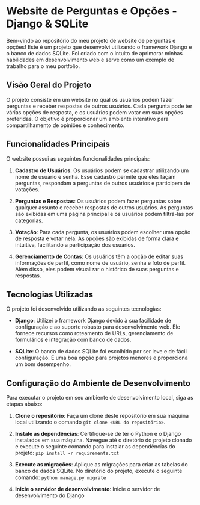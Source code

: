# Website de Perguntas e Opções - Django & SQLite

Bem-vindo ao repositório do meu projeto de website de perguntas e opções! Este é um projeto que desenvolvi utilizando o framework Django e o banco de dados SQLite. Foi criado com o intuito de aprimorar minhas habilidades em desenvolvimento web e serve como um exemplo de trabalho para o meu portfólio.

## Visão Geral do Projeto

O projeto consiste em um website no qual os usuários podem fazer perguntas e receber respostas de outros usuários. Cada pergunta pode ter várias opções de resposta, e os usuários podem votar em suas opções preferidas. O objetivo é proporcionar um ambiente interativo para compartilhamento de opiniões e conhecimento.

## Funcionalidades Principais

O website possui as seguintes funcionalidades principais:

1. **Cadastro de Usuários**: Os usuários podem se cadastrar utilizando um nome de usuário e senha. Esse cadastro permite que eles façam perguntas, respondam a perguntas de outros usuários e participem de votações.

2. **Perguntas e Respostas**: Os usuários podem fazer perguntas sobre qualquer assunto e receber respostas de outros usuários. As perguntas são exibidas em uma página principal e os usuários podem filtrá-las por categorias.

3. **Votação**: Para cada pergunta, os usuários podem escolher uma opção de resposta e votar nela. As opções são exibidas de forma clara e intuitiva, facilitando a participação dos usuários.

4. **Gerenciamento de Contas**: Os usuários têm a opção de editar suas informações de perfil, como nome de usuário, senha e foto de perfil. Além disso, eles podem visualizar o histórico de suas perguntas e respostas.

## Tecnologias Utilizadas

O projeto foi desenvolvido utilizando as seguintes tecnologias:

- **Django**: Utilizei o framework Django devido à sua facilidade de configuração e ao suporte robusto para desenvolvimento web. Ele fornece recursos como roteamento de URLs, gerenciamento de formulários e integração com banco de dados.

- **SQLite**: O banco de dados SQLite foi escolhido por ser leve e de fácil configuração. É uma boa opção para projetos menores e proporciona um bom desempenho.

## Configuração do Ambiente de Desenvolvimento

Para executar o projeto em seu ambiente de desenvolvimento local, siga as etapas abaixo:

1. **Clone o repositório**: Faça um clone deste repositório em sua máquina local utilizando o comando `git clone <URL do repositório>`.

2. **Instale as dependências**: Certifique-se de ter o Python e o Django instalados em sua máquina. Navegue até o diretório do projeto clonado e execute o seguinte comando para instalar as dependências do projeto: `pip install -r requirements.txt`


3. **Execute as migrações**: Aplique as migrações para criar as tabelas do banco de dados SQLite. No diretório do projeto, execute o seguinte comando:
`python manage.py migrate`


4. **Inicie o servidor de desenvolvimento**: Inicie o servidor de desenvolvimento do Django

